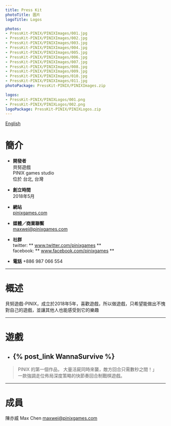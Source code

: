 ```yaml
---
title: Press Kit
photoTitle: 圖片
logoTitle: Logos

photos: 
- PressKit-PINIX/PINIXImages/001.jpg
- PressKit-PINIX/PINIXImages/002.jpg
- PressKit-PINIX/PINIXImages/003.jpg
- PressKit-PINIX/PINIXImages/004.jpg
- PressKit-PINIX/PINIXImages/005.jpg
- PressKit-PINIX/PINIXImages/006.jpg
- PressKit-PINIX/PINIXImages/007.jpg
- PressKit-PINIX/PINIXImages/008.jpg
- PressKit-PINIX/PINIXImages/009.jpg
- PressKit-PINIX/PINIXImages/010.jpg
- PressKit-PINIX/PINIXImages/011.jpg 
photoPackage: PressKit-PINIX/PINIXImages.zip

logos: 
- PressKit-PINIX/PINIXLogos/001.png
- PressKit-PINIX/PINIXLogos/002.png
logoPackage: PressKit-PINIX/PINIXLogos.zip
---
```

<!--連結管理-->
[PINIXWebLink]: http://www.pinixgames.com
<!--連結管理-->
<a href="../en/" class="button small" target=_self>English</a>
# 簡介
+ **開發者**  
貝努遊戲  
PINIX games studio  
位於 台北, 台灣  

+ **創立時間**  
2018年5月

+ **網站**  
[pinixgames.com][PINIXWebLink]

+ **媒體／商業聯繫**  
maxwei@pinixgames.com

+ **社群**  
twitter: ** www.twitter.com/pinixgames **  
facebook: ** www.facebook.com/pinixgames **

+ **電話**
+886 987 066 554

---

# 概述
貝努遊戲-PINIX，成立於2018年5年，喜歡遊戲，所以做遊戲，只希望能做出不愧對自己的遊戲，並讓其他人也能感受到它的樂趣  

---

# 遊戲  
+ ## {% post_link WannaSurvive %}
> PINIX 的第一個作品，
> 大量活屍同時來襲，敵方回合只需數秒之間！」  
> 一款強調走位佈局深度策略的快節奏回合制戰棋遊戲。
---

# 成員
陳亦威 Max Chen
maxwei@pinixgames.com